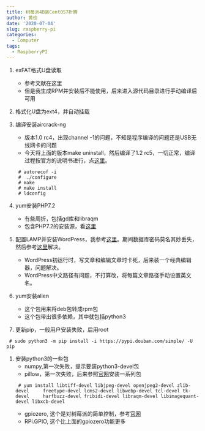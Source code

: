 ```yaml
---
title: 树莓派4B装CentOS7折腾
author: 黄俭
date: '2020-07-04'
slug: raspberry-pi
categories:
  - Computer
tags:
  - RaspberryPI
---
```


1. exFAT格式U盘读取
    - 参考文献在这里
    - 但是我生成RPM并安装后不能使用，后来进入源代码目录进行手动编译后可用

1. 格式化U盘为ext4，并自动挂载

1. 编译安装aircrack-ng
    - 版本1.0 rc4，出现channel -1的问题，不知是程序编译的问题还是USB无线网卡的问题
    - 今天将上面的版本make uninstall，然后编译了1.2 rc5，一切正常，编译过程按官方的说明书进行，点[这里](https://www.aircrack-ng.org/doku.php?id=install_aircrack)。
    ```shell
     # autorecof -i
     #  ./configure 
     # make
     # make install
     # ldconfig
    ```

1. yum安装PHP7.2
    - 有些周折，包括gd库和libraqm
    - 包含PHP7.2的安装源，看[这里](https://blog.centos.org/2018/01/php-7-2-for-centos-7-armhfp/)
    
1. 配置LAMP并安装WordPress，我参考[这里](https://blog.csdn.net/hwh1996/article/details/90666775)。期间数据库密码莫名其妙丢失，然后参考[这里](https://developer.aliyun.com/article/483579)解决。
    - WordPress初运行时，写文章和编辑文章时卡死，后来装一个经典编辑器，问题解决。
    - WordPress中文路径有问题，不打算改，将每篇文章路径手动设置英文名。

1. yum安装alien
    - 这个包用来将deb包转成rpm包
    - 这个包带出很多依赖，其中就包括python3
    
1. 更新pip，一般用户安装失败，后用root
```shell
 # sudo python3 -m pip install -i https://pypi.douban.com/simple/ -U pip
```
1. 安装python3的一些包
    - numpy,第一次失败，提示要装python3-devel包
    - pillow，第一次失败，后来参照[官网](https://pillow.readthedocs.io/en/latest/installation.html)安装一系列包
    ```shell
     # yum install libtiff-devel libjpeg-devel openjpeg2-devel zlib-devel     freetype-devel lcms2-devel libwebp-devel tcl-devel tk-devel     harfbuzz-devel fribidi-devel libraqm-devel libimagequant-devel libxcb-devel
    ```
    - gpiozero, 这个是对树莓派的简单控制，参考[官网](https://electropeak.com/learn/tutorial-raspberry-pi-gpio-programming-using-python-full-guide/)
    - RPi.GPIO, 这个比上面的gpiozero功能更多
    ```shell
    ```